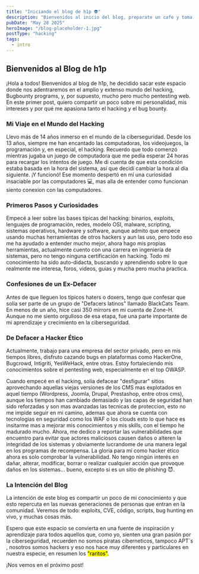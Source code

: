 ```yaml
---
title: "Iniciando el blog de h1p 👽"
description: "Bienvenidos al inicio del blog, preparate un cafe y toma asiento, ahora si viene lo bueno"
pubDate: "May 28 2025"
heroImage: "/blog-placeholder-1.jpg"
postType: "hacking"
tags:
  - intro
---
```



## Bienvenidos al Blog de h1p

¡Hola a todos! Bienvenidos al blog de h1p, he decidido sacar este espacio donde nos adentraremos en el amplio y extenso mundo del hacking, Bugbounty programs, y, por supuesto, mucho pero mucho pentesting web. En este primer post, quiero compartir un poco sobre mi personalidad, mis intereses y por qué me apasiona tanto el hacking y el bug bounty.


### Mi Viaje en el Mundo del Hacking
Llevo más de 14 años inmerso en el mundo de la ciberseguridad. Desde los 13 años, siempre me han encantado las computadoras, los videojuegos, la programación y, en especial, el hacking. Recuerdo que todo comenzó mientras jugaba un juego de computadora que me pedía esperar 24 horas para recargar los intentos de juego. Me di cuenta de que esta condición estaba basada en la hora del sistema, así que decidí cambiar la hora al día siguiente. ¡Y funcionó! Ese momento despertó en mí una curiosidad insaciable por las computadores 💻, mas alla de entender como funcionan siento conexion con las computadores.

### Primeros Pasos y Curiosidades
Empecé a leer sobre las bases típicas del hacking: binarios, exploits, lenguajes de programación, redes, modelo OSI, malware, scripting, sistemas operativos, hardware y software, aunque admito que empece usando muchas herramientas de otros hackers y aun las uso, pero todo eso me ha ayudado a entender mucho mejor, ahora hago mis propias herramientas, actualmente cuento con una carrera en ingeniería de sistemas, pero no tengo ninguna certificación en hacking. Todo mi conocimiento ha sido auto-didacta, buscando y aprendiendo sobre lo que realmente me interesa, foros, videos, guias y mucha pero mucha practica.

### Confesiones de un Ex-Defacer
Antes de que lleguen los típicos haters o doxers, tengo que confesar que solía ser parte de un grupo de "Defacers latinos" llamado BlackCats Team. En menos de un año, hice casi 350 mirrors en mi cuenta de Zone-H. Aunque no me siento orgulloso de esa etapa, fue una parte importante de mi aprendizaje y crecimiento en la ciberseguridad.


### De Defacer a Hacker Ético
Actualmente, trabajo para una empresa del sector privado, pero en mis tiempos libres, disfruto cazando bugs en plataformas como HackerOne, Bugcrowd, Intigriti, YesWeHack, entre otras. Estoy fortaleciendo mis conocimientos sobre el pentesting web, especialmente en el top OWASP.

Cuando empecé en el hacking, solía defacear "desfigurar" sitios aprovechando aquellas viejas versiones de los CMS mas explotados en aquel tiempo (Wordpress, Joomla, Drupal, Prestashop, entre otros cms), aunque los tiempos han cambiado demasiado y las capas de seguridad han sido reforzadas y son mas avanzadas las tecnicas de proteccion, esto no me impide seguir en mi camino, ademas que ahora se cuenta con tecnologias en seguridad como los WAF o los clouds esto lo que hace es insitarme mas a mejorar mis conocimientos y mis skills, con el tiempo he madurado mucho. Ahora, me dedico a reportar las vulnerabilidades que encuentro para evitar que actores maliciosos causen daños o alteren la integridad de los sistemas y obviamente lucrandome de una manera legal en los programas de recompensa. La gloria para mí como hacker ético ahora es solo comprobar la vulnerabilidad. No tengo ningún interés en dañar, alterar, modificar, borrar o realizar cualquier acción que provoque daños en los sistemas... bueno, excepto si es un sitio de phishing 😈.


### La Intención del Blog
La intención de este blog es compartir un poco de mi conocimiento y que esto repercuta en las nuevas generaciones de personas que entran en la comunidad. Veremos de todo: exploits, CVE, código, scripts, bug hunting en vivo, y muchas cosas más.

Espero que este espacio se convierta en una fuente de inspiración y aprendizaje para todos aquellos que, como yo, sienten una gran pasión por la ciberseguridad, recuerden no somos piratas ciberneticos, tampoco APT´s , nosotros somos hackers y eso nos hace muy diferentes y particulares en nuestra especie, en resumen los <mark>"raritos"</mark>.

¡Nos vemos en el próximo post!